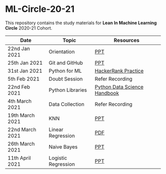 # ML-Circle-20-21

This repository contains the study materials for **Lean In Machine Learning Circle** 2020-21 Cohort.


| **Date** | **Topic**      | **Resources** |
| ----------- | ----------- | ------ |
| 22nd Jan 2021 | Orientation | [PPT](https://docs.google.com/presentation/d/1joWnB6phSjtm8Bx7-_ZhTHtJtCEn_946L2lHlIxUp3k/edit#slide=id.p) |
| 25th Jan 2021 | Git and GitHub  | [PPT](https://docs.google.com/presentation/d/1S8a59Hu99XCGDi93vXIhcQbITvq4OU1db3kEI3r3-Q4/edit?usp=sharing) |
| 31st Jan 2021 | Python for ML | [HackerRank Practice](https://www.hackerrank.com/domains/python) |
| 5th Feb 2021 | Doubt Session | Refer Recording |
| 22nd Feb 2021 | Python Libraries | [Python Data Science Handbook](https://jakevdp.github.io/PythonDataScienceHandbook/) |
| 4th March 2021 | Data Collection | Refer Recording |
| 19th March 2021 | KNN | [PPT](https://drive.google.com/file/d/17Sai9eazfJfeS7ezGglFxc4vtbHNtWoM/view?usp=sharing) |
| 22nd March 2021 | Linear Regression | [PDF](https://drive.google.com/file/d/1mQzSA8XytkvJWsHFhNBbogjkU8v1Ybfe/view?usp=sharing) |
| 26th March 2021 | Naive Bayes | [PPT](https://drive.google.com/file/d/1istFLUnPMap-i-To-DQ0M6Df6YvwJR3y/view?usp=sharing) |
| 11th April 2021 | Logistic Regression | [PPT](https://drive.google.com/file/d/1WkggIs4W_g01y_gFRW-kMOq6pcBmP0xK/view?usp=sharing) |
